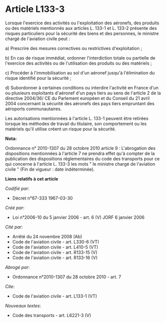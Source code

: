 # Article L133-3

Lorsque l'exercice des activités ou l'exploitation des aéronefs, des produits ou des matériels mentionnés aux articles L.
133-1 et L. 133-2 présente des risques particuliers pour la sécurité des biens et des personnes, le ministre chargé de
l'aviation civile peut : 

a) Prescrire des mesures correctives ou restrictives d'exploitation ; 

b) En cas de risque immédiat, ordonner l'interdiction totale ou partielle de l'exercice des activités ou de l'utilisation des
produits ou des matériels ; 

c) Procéder à l'immobilisation au sol d'un aéronef jusqu'à l'élimination du risque identifié pour la sécurité ; 

d) Subordonner à certaines conditions ou interdire l'activité en France d'un ou plusieurs exploitants d'aéronef d'un pays
tiers au sens de l'article 2 de la directive 2004/36/ CE du Parlement européen et du Conseil du 21 avril 2004 concernant la
sécurité des aéronefs des pays tiers empruntant des aéroports communautaires. 

Les autorisations mentionnées à l'article L. 133-1 peuvent être retirées lorsque les méthodes de travail du titulaire, son
comportement ou les matériels qu'il utilise créent un risque pour la sécurité.

**Nota:**

Ordonnance n° 2010-1307 du 28 octobre 2010 article 9 : L'abrogation des dispositions mentionnées à l'article 7 ne prendra
effet qu'à compter de la publication des dispositions réglementaires du code des transports pour ce qui concerne à l'article
L. 133-3 les mots " le ministre chargé de l'aviation civile " (Fin de vigueur : date indéterminée).

**Liens relatifs à cet article**

_Codifié par_:

  - Décret n°67-333 1967-03-30

_Créé par_:

  - Loi n°2006-10 du 5 janvier 2006 - art. 6 (V) JORF 6 janvier 2006

_Cité par_:

  - Arrêté du 24 novembre 2008 (Ab)
  - Code de l'aviation civile - art. L330-6 (VT)
  - Code de l'aviation civile - art. L410-5 (VT)
  - Code de l'aviation civile - art. R133-15 (V)
  - Code de l'aviation civile - art. R133-16 (V)

_Abrogé par_:

  - Ordonnance n°2010-1307 du 28 octobre 2010 - art. 7

_Cite_:

  - Code de l'aviation civile - art. L133-1 (VT)

_Nouveaux textes_:

  - Code des transports - art. L6221-3 (V)
